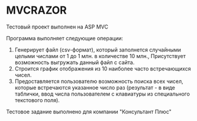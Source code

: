 # MVCRAZOR
Тестовый проект выполнен на ASP MVC

Программа выполняет следующие операции:
1. Генерирует файл (csv-формат), который заполнется случайными целыми числами от 1 до 1 млн. в количестве 10 млн.,
  Присутствует возможность выгружать данный файл с сайта.
2. Строится график отображения из 10 наиболее часто встречающихся чисел.
3. Предоставляется пользователю возможность поиска всех чисел, которые встречаются указанное число раз 
  (результат - в виде таблички, ввод числа пользователем с клавиатуры из специального текстового поля).
  
  Тестовое задание выполнено для компании "Консультант Плюс"
